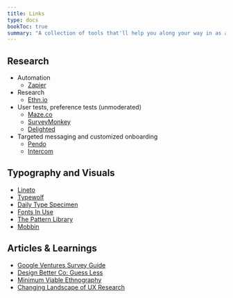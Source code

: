 ```yaml
---
title: Links
type: docs
bookToc: true
summary: "A collection of tools that'll help you along your way in as a product designer."
---
```


## Research
- Automation
	- [Zapier](https://zapier.com/)
- Research
	- [Ethn.io](https://ethn.io/)
- User tests, preference tests (unmoderated)
	- [Maze.co](https://maze.co)
	- [SurveyMonkey](https://www.surveymonkey.com)
	- [Delighted](https://delighted.com/)
- Targeted messaging and customized onboarding
	- [Pendo](https://pendo.io/)
	- [Intercom](https://www.intercom.com/)

## Typography and Visuals
- [Lineto](https://lineto.com/)
- [Typewolf](https://www.typewolf.com)
- [Daily Type Specimen](https://dailytypespecimen.com)
- [Fonts In Use](https://fontsinuse.com/)
- [The Pattern Library](http://thepatternlibrary.com)
- [Mobbin](http://thepatternlibrary.com)

## Articles & Learnings
- [Google Ventures Survey Guide](https://library.gv.com/improve-your-startup-s-surveys-and-get-even-better-data-7b0272f74c23)
- [Design Better Co: Guess Less](https://www.designbetter.co/principles-of-product-design/guess-less)
- [Minimum Viable Ethnography](https://medium.com/mule-design/minimum-viable-ethnography-a047e9358df0)
- [Changing Landscape of UX Research](https://medium.com/@johnpcutler/10-ways-ux-research-is-changing-62fde944672)